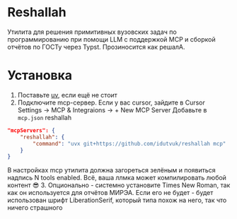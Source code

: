 # Reshallah
Утилита для решения примитивных вузовских задач по программированию при помощи LLM с поддержкой MCP и сборкой отчётов по ГОСТу через Typst.  Прозиносится как решалА. 

# Установка
1. Поставьте [uv](https://astral.sh/uv), если ещё не стоит
2. Подключите mcp-сервер.
Если у вас cursor, зайдите в Cursor Settings -> MCP & Integraions -> + New MCP Server
Добавьте в `mcp.json` reshallah
```json
"mcpServers": {
    "reshallah": {
        "command": "uvx git+https://github.com/idutvuk/reshallah mcp"
    }
}
```
В настройках mcp утилита должна загореться зелёным и появиться надпись N tools enabled.
Всё, ваша ллмка может компилировать любой контент 😎
3. Опционально - системно установите Times New Roman, так как он используется для отчётов МИРЭА. Если его не будет - будет использован шрифт LiberationSerif, который типа похож на него, так что ничего страшного